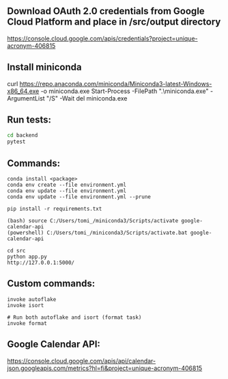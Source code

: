## Download OAuth 2.0 credentials from Google Cloud Platform and place in /src/output directory

https://console.cloud.google.com/apis/credentials?project=unique-acronym-406815

## Install miniconda

curl https://repo.anaconda.com/miniconda/Miniconda3-latest-Windows-x86_64.exe -o miniconda.exe
Start-Process -FilePath ".\miniconda.exe" -ArgumentList "/S" -Wait
del miniconda.exe

## Run tests:

```bash
cd backend
pytest
```

## Commands:

```
conda install <package>
conda env create --file environment.yml
conda env update --file environment.yml
conda env update --file environment.yml --prune

pip install -r requirements.txt

(bash) source C:/Users/tomi_/miniconda3/Scripts/activate google-calendar-api
(powershell) C:/Users/tomi_/miniconda3/Scripts/activate.bat google-calendar-api

cd src
python app.py
http://127.0.0.1:5000/
```

## Custom commands:

```
invoke autoflake
invoke isort

# Run both autoflake and isort (format task)
invoke format
```

## Google Calendar API:

https://console.cloud.google.com/apis/api/calendar-json.googleapis.com/metrics?hl=fi&project=unique-acronym-406815
